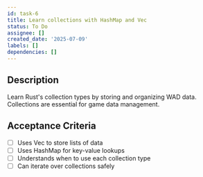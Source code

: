 ```yaml
---
id: task-6
title: Learn collections with HashMap and Vec
status: To Do
assignee: []
created_date: '2025-07-09'
labels: []
dependencies: []
---
```


## Description

Learn Rust's collection types by storing and organizing WAD data. Collections are essential for game data management.

## Acceptance Criteria

- [ ] Uses Vec<T> to store lists of data
- [ ] Uses HashMap<K V> for key-value lookups
- [ ] Understands when to use each collection type
- [ ] Can iterate over collections safely
